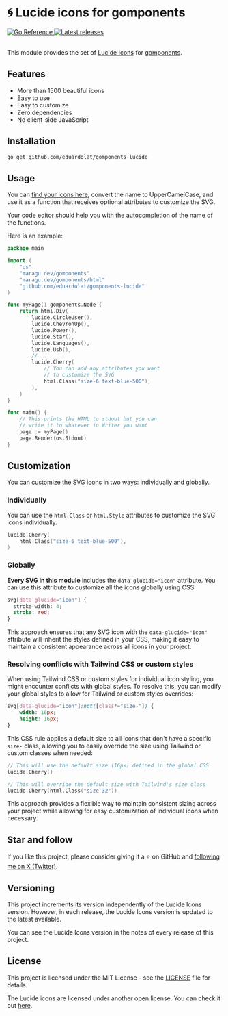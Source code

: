 # 🌀 Lucide icons for gomponents

<a href="https://pkg.go.dev/github.com/eduardolat/gomponents-lucide">
	<img src="https://pkg.go.dev/badge/github.com/eduardolat/gomponents-lucide.svg" alt="Go Reference">
</a>
<a href="https://github.com/eduardolat/gomponents-lucide/releases" target="_blank" rel="noopener">
	<img src="https://img.shields.io/github/release/eduardolat/gomponents-lucide.svg" alt="Latest releases" />
</a>

<br/>
<br/>

This module provides the set of [Lucide Icons](https://lucide.dev/) for [gomponents](https://www.gomponents.com/).

## Features

- More than 1500 beautiful icons
- Easy to use
- Easy to customize
- Zero dependencies
- No client-side JavaScript

## Installation

```bash
go get github.com/eduardolat/gomponents-lucide
```

## Usage

You can [find your icons here](https://lucide.dev/icons/), convert the name to UpperCamelCase, and use it as a function that receives optional attributes to customize the SVG.

Your code editor should help you with the autocompletion of the name of the functions.

Here is an example:

```go
package main

import (
	"os"
	"maragu.dev/gomponents"
	"maragu.dev/gomponents/html"
	"github.com/eduardolat/gomponents-lucide"
)

func myPage() gomponents.Node {
	return html.Div(
		lucide.CircleUser(),
		lucide.ChevronUp(),
		lucide.Power(),
		lucide.Star(),
		lucide.Languages(),
		lucide.Usb(),
		//...
		lucide.Cherry(
			// You can add any attributes you want
			// to customize the SVG
			html.Class("size-6 text-blue-500"),
		),
	)
}

func main() {
	// This prints the HTML to stdout but you can
	// write it to whatever io.Writer you want
	page := myPage()
	page.Render(os.Stdout)
}
```

## Customization

You can customize the SVG icons in two ways: individually and globally.

### Individually

You can use the `html.Class` or `html.Style` attributes to customize the SVG icons individually.

```go
lucide.Cherry(
	html.Class("size-6 text-blue-500"),
)
```

### Globally

**Every SVG in this module** includes the `data-glucide="icon"` attribute. You can use this attribute to customize all the icons globally using CSS:

```css
svg[data-glucide="icon"] {
  stroke-width: 4;
  stroke: red;
}
```

This approach ensures that any SVG icon with the `data-glucide="icon"` attribute will inherit the styles defined in your CSS, making it easy to maintain a consistent appearance across all icons in your project.

### Resolving conflicts with Tailwind CSS or custom styles

When using Tailwind CSS or custom styles for individual icon styling, you might encounter conflicts with global styles. To resolve this, you can modify your global styles to allow for Tailwind or custom styles overrides:

```css
svg[data-glucide="icon"]:not([class*="size-"]) {
	width: 16px;
	height: 16px;
}
```

This CSS rule applies a default size to all icons that don't have a specific `size-` class, allowing you to easily override the size using Tailwind or custom classes when needed:

```go
// This will use the default size (16px) defined in the global CSS
lucide.Cherry()

// This will override the default size with Tailwind's size class
lucide.Cherry(html.Class("size-32"))
```

This approach provides a flexible way to maintain consistent sizing across your project while allowing for easy customization of individual icons when necessary.

## Star and follow

If you like this project, please consider giving it a ⭐ on GitHub and [following me on X (Twitter)](https://twitter.com/eduardoolat).

## Versioning

This project increments its version independently of the Lucide Icons version. However, in each release, the Lucide Icons version is updated to the latest available.

You can see the Lucide Icons version in the notes of every release of this project.

## License

This project is licensed under the MIT License - see the [LICENSE](LICENSE) file for details.

The Lucide icons are licensed under another open license. You can check it out [here](https://github.com/lucide-icons/lucide/blob/main/LICENSE).